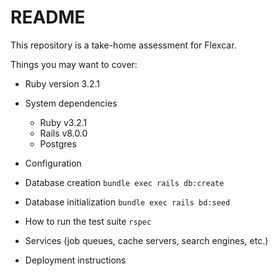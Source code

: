 # README
This repository is a take-home assessment for Flexcar.

Things you may want to cover:

* Ruby version
    3.2.1

* System dependencies
   - Ruby v3.2.1
   - Rails v8.0.0
   - Postgres

* Configuration

* Database creation
`bundle exec rails db:create`
* Database initialization
`bundle exec rails bd:seed`
* How to run the test suite
`rspec`
* Services (job queues, cache servers, search engines, etc.)

* Deployment instructions

